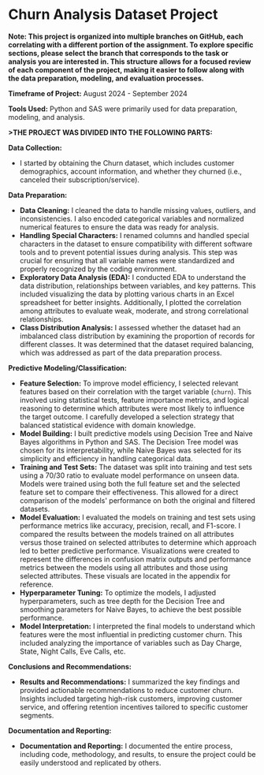 # Churn Analysis Dataset Project

**Note: This project is organized into multiple branches on GitHub, each correlating with a different portion of the assignment. To explore specific sections, please select the branch that corresponds to the task or analysis you are interested in. This structure allows for a focused review of each component of the project, making it easier to follow along with the data preparation, modeling, and evaluation processes.**

**Timeframe of Project:** August 2024 - September 2024

**Tools Used:** Python and SAS were primarily used for data preparation, modeling, and analysis.

**>THE PROJECT WAS DIVIDED INTO THE FOLLOWING PARTS:**

**Data Collection:**

*   I started by obtaining the Churn dataset, which includes customer demographics, account information, and whether they churned (i.e., canceled their subscription/service).

**Data Preparation:**

*   **Data Cleaning:** I cleaned the data to handle missing values, outliers, and inconsistencies. I also encoded categorical variables and normalized numerical features to ensure the data was ready for analysis.
*   **Handling Special Characters:** I renamed columns and handled special characters in the dataset to ensure compatibility with different software tools and to prevent potential issues during analysis. This step was crucial for ensuring that all variable names were standardized and properly recognized by the coding environment.
*   **Exploratory Data Analysis (EDA):** I conducted EDA to understand the data distribution, relationships between variables, and key patterns. This included visualizing the data by plotting various charts in an Excel spreadsheet for better insights. Additionally, I plotted the correlation among attributes to evaluate weak, moderate, and strong correlational relationships.
*   **Class Distribution Analysis:** I assessed whether the dataset had an imbalanced class distribution by examining the proportion of records for different classes. It was determined that the dataset required balancing, which was addressed as part of the data preparation process.

**Predictive Modeling/Classification:**

*   **Feature Selection:** To improve model efficiency, I selected relevant features based on their correlation with the target variable (`churn`). This involved using statistical tests, feature importance metrics, and logical reasoning to determine which attributes were most likely to influence the target outcome. I carefully developed a selection strategy that balanced statistical evidence with domain knowledge.
*   **Model Building:** I built predictive models using Decision Tree and Naive Bayes algorithms in Python and SAS. The Decision Tree model was chosen for its interpretability, while Naive Bayes was selected for its simplicity and efficiency in handling categorical data.
*   **Training and Test Sets:** The dataset was split into training and test sets using a 70/30 ratio to evaluate model performance on unseen data. Models were trained using both the full feature set and the selected feature set to compare their effectiveness. This allowed for a direct comparison of the models' performance on both the original and filtered datasets.
*   **Model Evaluation:** I evaluated the models on training and test sets using performance metrics like accuracy, precision, recall, and F1-score. I compared the results between the models trained on all attributes versus those trained on selected attributes to determine which approach led to better predictive performance. Visualizations were created to represent the differences in confusion matrix outputs and performance metrics between the models using all attributes and those using selected attributes. These visuals are located in the appendix for reference.
*   **Hyperparameter Tuning:** To optimize the models, I adjusted hyperparameters, such as tree depth for the Decision Tree and smoothing parameters for Naive Bayes, to achieve the best possible performance.
*   **Model Interpretation:** I interpreted the final models to understand which features were the most influential in predicting customer churn. This included analyzing the importance of variables such as Day Charge, State, Night Calls, Eve Calls, etc. 

**Conclusions and Recommendations:**

*   **Results and Recommendations:** I summarized the key findings and provided actionable recommendations to reduce customer churn. Insights included targeting high-risk customers, improving customer service, and offering retention incentives tailored to specific customer segments.

**Documentation and Reporting:**

*   **Documentation and Reporting:** I documented the entire process, including code, methodology, and results, to ensure the project could be easily understood and replicated by others.
